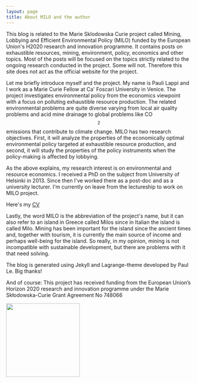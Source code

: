 ```yaml
---
layout: page
title: About MILO and the author
---
```

This blog is related to the Marie Sklodowska Curie project called Mining, Lobbying and Efficient Environmental Policy 
(MILO) funded by the European Union's H2020 research and innovation programme. It contains posts on exhaustible resources, mining, 
environment, policy, economics and other topics. Most of the posts will be focused on the topics strictly related 
to the ongoing research conducted in the project. Some will not. Therefore this site does not act as the official
website for the project.

Let me briefly introduce myself and the project. My name is Pauli Lappi and I work as a Marie Curie Fellow at Ca' Foscari University in Venice. 
The project investigates environmental policy from the economics viewpoint with a focus on 
polluting exhaustible resource production. The related environmental problems are quite diverse 
varying from local air quality problems and acid mine drainage to global problems like CO$$_2$$ emissions 
that contribute to climate change. MILO has two research objectives. First, it will analyze the properties 
of the economically optimal environmental policy targeted at exhaustible resource production, and second, 
it will study the properties of the policy instruments when the policy-making is affected by lobbying.

As the above explains, my research interest is on environmental and resource economics. I received a 
PhD on the subject from University of Helsinki in 2013. Since then I've worked there as a post-doc and as a university 
lecturer. I'm currently on leave from the lectureship to work on MILO project. 

Here's my [CV](https://plappi.github.io/Milo/assets/CV_Pauli_Lappi_July2019.pdf)

Lastly, the word MILO is the abbreviation of the project's name, but it can also refer to an island in Greece 
called Milos since in Italian the island is called Milo. Mining has been important for the island since the ancient 
times and, together with tourism, it is currently the main source of income and perhaps well-being for the island. So really, in my opinion, mining
is not incompatible with sustainable development, but there are problems with it that need solving. 

The blog is generated using Jekyll and Lagrange-theme developed by Paul Le. Big thanks!

And of course: This project has received funding from the European Union’s Horizon 2020 research and innovation programme under the Marie Skłodowska-Curie Grant Agreement No 748066

<img src="https://plappi.github.io/Milo/assets/EU_flag.jpg" width="200" height="200" />

